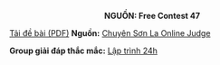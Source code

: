 **<center>NGUỒN: Free Contest 47</center>**

[Tải đề bài (PDF)](/statements/2264/POWERFULARRAY.pdf)
**Nguồn:** [Chuyên Sơn La Online Judge](http://csloj.ddns.net/)

**Group giải đáp thắc mắc:** [Lập trình 24h](https://www.facebook.com/groups/1386904321519984)